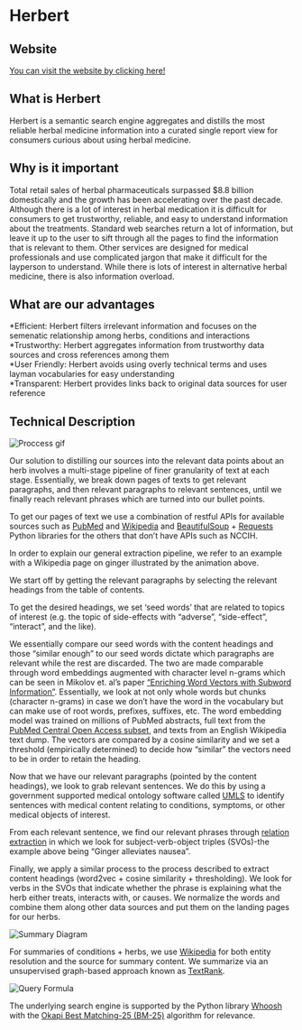 # Herbert

## Website
[You can visit the website by clicking here!](http://w210herbert-dev.us-west-2.elasticbeanstalk.com/)<br/> 

## What is Herbert
Herbert is a semantic search engine aggregates and distills the most reliable herbal medicine information into a curated single report view for consumers curious about using herbal medicine.<br/>

## Why is it important
Total retail sales of herbal pharmaceuticals surpassed $8.8 billion domestically and the growth has been accelerating over the past decade. Although there is a lot of interest in herbal medication it is difficult for consumers to get trustworthy, reliable, and easy to understand information about the treatments. Standard web searches return a lot of information, but leave it up to the user to sift through all the pages to find the information that is relevant to them. Other services are designed for medical professionals and use complicated jargon that make it difficult for the layperson to understand. While there is lots of interest in alternative herbal medicine, there is also information overload.<br/>

## What are our advantages
*Efficient: Herbert filters irrelevant information and focuses on the semenatic relationship among herbs, conditions and interactions<br/>
*Trustworthy: Herbert aggregates information from trustworthy data sources and cross references among them<br/>
*User Friendly: Herbert avoids using overly technical terms and uses layman vocabularies for easy understanding<br/>
*Transparent: Herbert provides links back to original data sources for user reference<br/>

## Technical Description

![Proccess gif](https://github.com/GurditC/Herbert/tree/master/img/herbert.gif)

Our solution to distilling our sources into the relevant data points about an herb involves a multi-stage pipeline of finer granularity of text at each stage. Essentially, we break down pages of texts to get relevant paragraphs, and then relevant paragraphs to relevant sentences, until we finally reach relevant phrases which are turned into our bullet points.

To get our pages of text we use a combination of restful APIs for available sources such as [PubMed](https://www.ncbi.nlm.nih.gov/home/develop/api/) and [Wikipedia](https://www.mediawiki.org/wiki/API:Main_page) and [BeautifulSoup](https://www.crummy.com/software/BeautifulSoup/bs4/doc/) + [Requests](https://requests.readthedocs.io/en/master/) Python libraries for the others that don’t have APIs such as NCCIH.<br/>

In order to explain our general extraction pipeline, we refer to an example with a Wikipedia page on ginger illustrated by the animation above.<br/>

We start off by getting the relevant paragraphs by selecting the relevant headings from the table of contents.<br/> 

To get the desired headings, we set ‘seed words’ that are related to topics of interest (e.g. the topic of side-effects with “adverse”, “side-effect”, “interact”, and the like).<br/> 

We essentially compare our seed words with the content headings and those “similar enough” to our seed words dictate which paragraphs are relevant while the rest are discarded. The two are made comparable through word embeddings augmented with character level n-grams which can be seen in Mikolov et. al’s paper [“Enriching Word Vectors with Subword Information”](https://arxiv.org/abs/1607.04606). Essentially, we look at not only whole words but chunks (character n-grams) in case we don’t have the word in the vocabulary but can make use of root words, prefixes, suffixes, etc. The word embedding model was trained on millions of PubMed abstracts, full text from the [PubMed Central Open Access subset](http://www.ncbi.nlm.nih.gov/pmc/tools/openftlist/), and texts from an English Wikipedia text dump. The vectors are compared by a cosine similarity and we set a threshold (empirically determined) to decide how “similar” the vectors need to be in order to retain the heading.<br/>

Now that we have our relevant paragraphs (pointed by the content headings),  we look to grab relevant sentences. We do this by using a government supported medical ontology software called [UMLS](https://www.nlm.nih.gov/research/umls/index.html) to identify sentences  with medical content relating to conditions, symptoms, or other medical objects of interest.<br/>

From each relevant sentence, we find our relevant phrases through [relation extraction](http://resources.mpi-inf.mpg.de/d5/clausie/clausie-www13.pdf) in which we look for subject-verb-object triples (SVOs)-the example above being “Ginger alleviates nausea”.<br/> 

Finally, we apply a similar process to the process described to extract content headings (word2vec + cosine similarity + thresholding). We look for verbs in the SVOs that indicate whether the phrase is explaining what the herb either treats, interacts with, or causes.
We normalize the words and combine them along other data sources and put them on the landing pages for our herbs.<br/>


![Summary Diagram](https://github.com/GurditC/Herbert/tree/master/img/TextRank.png) 

For summaries of conditions + herbs, we use [Wikipedia](https://www.mediawiki.org/wiki/API:Main_page) for both entity resolution and the source for summary content. We summarize via an unsupervised graph-based approach known as [TextRank](https://web.eecs.umich.edu/~mihalcea/papers/mihalcea.emnlp04.pdf).<br/> 



 ![Query Formula](https://github.com/GurditC/Herbert/tree/master/img/BM25.png) 

The underlying search engine is supported by the Python library [Whoosh](https://pypi.org/project/Whoosh/) with the [Okapi Best Matching-25 (BM-25)](https://web.stanford.edu/class/cs276/handouts/lecture12-bm25etc.pdf) algorithm for relevance.<br/>

